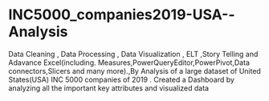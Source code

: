# INC5000_companies2019-USA--Analysis
Data Cleaning , Data Processing , Data Visualization , ELT ,Story Telling  and Adavance Excel(including. Measures,PowerQueryEditor,PowerPivot,Data connectors,Slicers and many more).,By Analysis of a large dataset of United States(USA) INC 5000 companies of 2019 . Created a Dashboard by analyzing all the important key attributes and visualized data 
